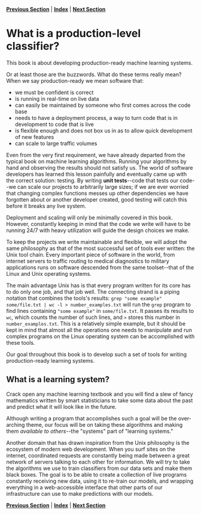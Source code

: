 **[Previous Section](../index.html)** | **[Index](../index.html)** | **[Next Section](setting_up_your_development_environment.html)**

What is a production-level classifier?
========================================================

This book is about developing production-ready machine learning systems. 

Or at least those are the buzzwords. What do these terms really mean? When we say production-ready
we mean software that:

- we must be confident is correct
- is running in real-time on live data
- can easily be maintained by someone who first comes across the code base
- needs to have a deployment process, a way to turn code that is in development to code that is live
- is flexible enough and does not box us in as to allow quick development of new features
- can scale to large traffic volumes

Even from the very first requirement, we have already departed from the typical book on machine learning
algorithms. Running your algorithms by hand and observing the results should not satisfy us. The world
of software developers has learned this lesson painfully and eventually came up with the correct solution:
testing. By writing **unit tests**--code that tests our code--we can scale our projects to arbitrarily large
sizes; if we are ever worried that changing complex functions messes up other dependencies we have
forgotten about or another developer created, good testing will catch this before it breaks any live system.

Deployment and scaling will only be minimally covered in this book. However, constantly keeping in mind
that the code we write will have to be running 24/7 with heavy utilization will guide the design
choices we make.

To keep the projects we write maintainable and flexible, we will adopt the same philosophy as that
of the most successful set of tools ever written: the Unix tool chain. Every important piece of software
in the world, from internet servers to traffic routing to medical diagnostics to military applications
runs on software descended from the same toolset--that of the Linux and Unix operating systems.

The main advantage Unix has is that every program written for its core has to do only one job,
and that job well. The connecting strand is a piping notation that combines the tools's results:
`grep "some example" some/file.txt | wc -l > number_examples.txt` will run the `grep` program to find
lines containing `"some example"` in `some/file.txt`. It passes its results to `wc`, which counts the
number of such lines, and `>` stores this number in `number_examples.txt`. This is a relatively simple example,
but it should be kept in mind that almost all the operations one needs to manipulate and run complex programs
on the Linux operating system can be accomplished with these tools.

Our goal throughout this book is to develop such a set of tools for writing production-ready learning systems.

What is a learning system?
------

Crack open any machine learning textbook and you will find a slew of fancy mathematics written by
smart statisticians to take some data about the past and predict what it will look like in the future.

Although writing a program that accomplishes such a goal will be the over-arching theme, our focus will
be on taking these algorithms and making them *available to others*--the "systems" part of 
"learning systems."

Another domain that has drawn inspiration from the Unix philosophy is the ecosystem of modern web development.
When you surf sites on the internet, coordinated requests are constantly being made between a great
network of servers talking to each other for information. We will try to take the algorithms we use
to train classifiers from our data sets and make them black boxes. The goal is to be able to create a
collection of live programs constantly receiving new data, using it to re-train our models, and wrapping 
everything in a web-accessible interface that other parts of our infrastructure can use to make predictions
with our models.

**[Previous Section](../index.html)** | **[Index](../index.html)** | **[Next Section](setting_up_your_development_environment.html)**
